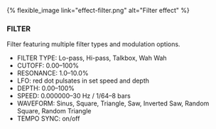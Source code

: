 {% flexible_image link="effect-filter.png" alt="Filter effect" %}

### FILTER
Filter featuring multiple filter types and modulation options.

* FILTER TYPE: Lo-pass, Hi-pass, Talkbox, Wah Wah
* CUTOFF: 0.00–100%
* RESONANCE: 1.0–10.0%
* LFO: red dot pulsates in set speed and depth
* DEPTH: 0.00–100%
* SPEED: 0.000000–30 Hz / 1/64–8 bars
* WAVEFORM: Sinus, Square, Triangle, Saw, Inverted Saw, Random Square, Random Triangle
* TEMPO SYNC: on/off
